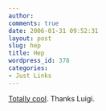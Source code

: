 ```yaml
---
author:
comments: true
date: 2006-01-31 09:52:31
layout: post
slug: hep
title: Hep
wordpress_id: 378
categories:
- Just Links
---
```


[Totally cool](http://www.poststar.com/story.asp?storyid=208745). Thanks Luigi.
